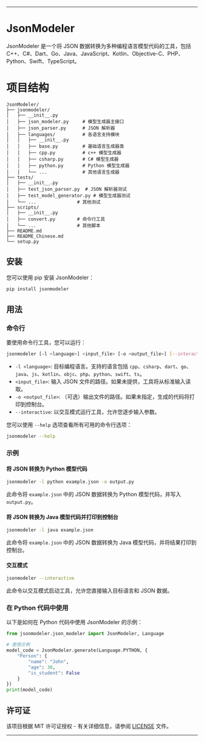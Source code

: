 
---

# JsonModeler

JsonModeler 是一个将 JSON 数据转换为多种编程语言模型代码的工具，包括 C++、C#、Dart、Go、Java、JavaScript、Kotlin、Objective-C、PHP、Python、Swift、TypeScript。

# 项目结构

```
JsonModeler/
├── jsonmodeler/
│   ├── __init__.py
│   ├── json_modeler.py     # 模型生成器主接口
│   ├── json_parser.py      # JSON 解析器
│   ├── languages/          # 各语言支持模块
│   │   ├── __init__.py
│   │   ├── base.py         # 基础语言生成器类
│   │   ├── cpp.py          # c++ 模型生成器
│   │   ├── csharp.py       # C# 模型生成器
│   │   ├── python.py       # Python 模型生成器
│   │   └── ...             # 其他语言生成器
├── tests/
│   ├── __init__.py
│   ├── test_json_parser.py  # JSON 解析器测试
│   ├── test_model_generator.py # 模型生成器测试
│   └── ...               # 其他测试
├── scripts/
│   ├── __init__.py
│   ├── convert.py        # 命令行工具
│   └── ...               # 其他脚本
├── README.md
├── README_Chinese.md
└── setup.py
```

## 安装

您可以使用 pip 安装 JsonModeler：

```bash
pip install jsonmodeler
```

## 用法

### 命令行

要使用命令行工具，您可以运行：

```bash
jsonmodeler [-l <language>] <input_file> [-o <output_file>] [--interactive]
```

- `-l <language>`: 目标编程语言。支持的语言包括 `cpp`、`csharp`、`dart`、`go`、`java`、`js`、`kotlin`、`objc`、`php`、`python`、`swift`、`ts`。
- `<input_file>`: 输入 JSON 文件的路径。如果未提供，工具将从标准输入读取。
- `-o <output_file>`: （可选）输出文件的路径。如果未指定，生成的代码将打印到控制台。
- `--interactive`: 以交互模式运行工具，允许您逐步输入参数。

您可以使用 `--help` 选项查看所有可用的命令行选项：

```bash
jsonmodeler --help
```

### 示例

#### 将 JSON 转换为 Python 模型代码

```bash
jsonmodeler -l python example.json -o output.py
```

此命令将 `example.json` 中的 JSON 数据转换为 Python 模型代码，并写入 `output.py`。

#### 将 JSON 转换为 Java 模型代码并打印到控制台

```bash
jsonmodeler -l java example.json
```

此命令将 `example.json` 中的 JSON 数据转换为 Java 模型代码，并将结果打印到控制台。

#### 交互模式

```bash
jsonmodeler --interactive
```

此命令以交互模式启动工具，允许您直接输入目标语言和 JSON 数据。

### 在 Python 代码中使用

以下是如何在 Python 代码中使用 JsonModeler 的示例：

```python
from jsonmodeler.json_modeler import JsonModeler, Language

# 使用示例
model_code = JsonModeler.generate(Language.PYTHON, {
    "Person": {
        "name": "John",
        "age": 30,
        "is_student": False
    }
})
print(model_code)
```

## 许可证

该项目根据 MIT 许可证授权 - 有关详细信息，请参阅 [LICENSE](LICENSE) 文件。

---
